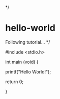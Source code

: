 */
# hello-world
Following tutorial...
*/

#include <stdio.h>

int main (void)
{

  printf("Hello World!");
  
  return 0;

}
